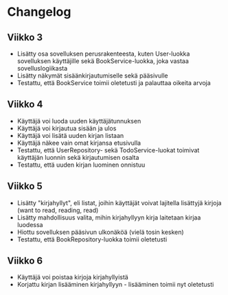 # Changelog

## Viikko 3

- Lisätty osa sovelluksen perusrakenteesta, kuten User-luokka sovelluksen käyttäjille sekä BookService-luokka, joka vastaa sovelluslogiikasta
- Lisätty näkymät sisäänkirjautumiselle sekä pääsivulle
- Testattu, että BookService toimii oletetusti ja palauttaa oikeita arvoja

## Viikko 4

- Käyttäjä voi luoda uuden käyttäjätunnuksen
- Käyttäjä voi kirjautua sisään ja ulos
- Käyttäjä voi lisätä uuden kirjan listaan
- Käyttäjä näkee vain omat kirjansa etusivulla
- Testattu, että UserRepository- sekä TodoService-luokat toimivat käyttäjän luonnin sekä kirjautumisen osalta
- Testattu, että uuden kirjan luominen onnistuu

## Viikko 5

- Lisätty "kirjahyllyt", eli listat, joihin käyttäjät voivat lajitella lisättyjä kirjoja (want to read, reading, read)
- Lisätty mahdollisuus valita, mihin kirjahyllyyn kirja laitetaan kirjaa luodessa
- Hiottu sovelluksen pääsivun ulkonäköä (vielä tosin kesken)
- Testattu, että BookRepository-luokka toimii oletetusti 

## Viikko 6

- Käyttäjä voi poistaa kirjoja kirjahyllyistä
- Korjattu kirjan lisääminen kirjahyllyyn - lisääminen toimii nyt oletetusti
